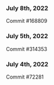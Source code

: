 ### July 8th, 2022

Commit #168809

### July 5th, 2022

Commit #314353


### July 4th, 2022

Commit #72281
